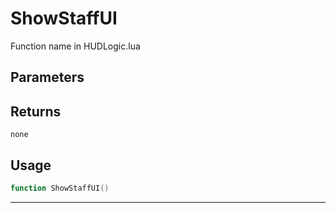 # ShowStaffUI
Function name in HUDLogic.lua
## Parameters

## Returns
`none`
## Usage
```lua
function ShowStaffUI()
```
---
